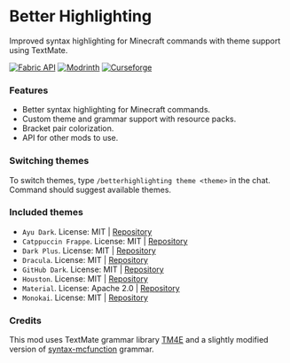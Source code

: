 # Better Highlighting
Improved syntax highlighting for Minecraft commands with theme support using TextMate.

[![Fabric API](https://img.shields.io/badge/Fabric_API-%23%236A6A6A?style=for-the-badge&logoColor=%23595959&label=Requires&color=%23B1AA99)](https://modrinth.com/mod/fabric-api)
[![Modrinth](https://img.shields.io/modrinth/dt/rjsZCeTS?style=for-the-badge&logo=modrinth&logoColor=%23FFFFFF&label=%20Modrinth&labelColor=%23479152&color=%23479152)](https://modrinth.com/mod/better-highlighting)
[![Curseforge](https://img.shields.io/curseforge/dt/1032169?style=for-the-badge&logo=curseforge&logoColor=%23FFFFFF&label=%20Curseforge&labelColor=%23E16E38&color=%23E16E38)](https://www.curseforge.com/minecraft/mc-mods/better-highlighting)

### Features
- Better syntax highlighting for Minecraft commands.
- Custom theme and grammar support with resource packs.
- Bracket pair colorization.
- API for other mods to use.

### Switching themes
To switch themes, type `/betterhighlighting theme <theme>` in the chat. Command should suggest available themes.

### Included themes
- `Ayu Dark`. License: MIT | [Repository](https://github.com/ayu-theme/vscode-ayu)
- `Catppuccin Frappe`. License: MIT | [Repository](https://github.com/catppuccin/vscode)
- `Dark Plus`. License: MIT | [Repository](https://github.com/microsoft/vscode)
- `Dracula`. License: MIT | [Repository](https://github.com/dracula/visual-studio-code)
- `GitHub Dark`. License: MIT | [Repository](https://github.com/primer/github-vscode-theme)
- `Houston`. License: MIT | [Repository](https://github.com/withastro/houston-vscode)
- `Material`. License: Apache 2.0 | [Repository](https://github.com/material-theme/vsc-material-theme)
- `Monokai`. License: MIT | [Repository](https://github.com/microsoft/vscode)

### Credits
This mod uses TextMate grammar library [TM4E](https://github.com/eclipse/tm4e) and a slightly modified version of [syntax-mcfunction](https://github.com/MinecraftCommands/syntax-mcfunction) grammar.